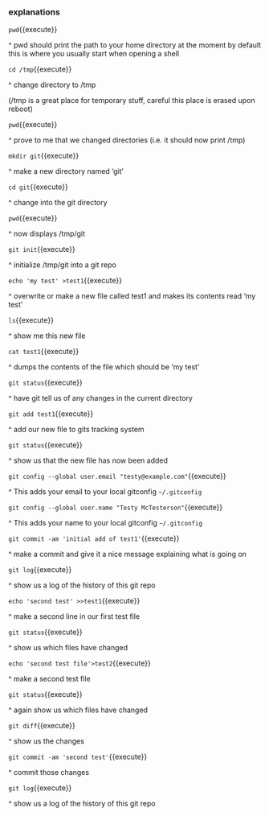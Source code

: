 ###  explanations

`pwd`{{execute}}

^ pwd should print the path to your home directory at the moment
by default this is where you usually start when opening a shell

`cd /tmp`{{execute}}

^ change directory to /tmp

(/tmp is a great place for temporary stuff, careful this place is erased upon reboot)


`pwd`{{execute}}

^ prove to me that we changed directories (i.e. it should now print /tmp)

`mkdir git`{{execute}}

^ make a new directory named ‘git’

`cd git`{{execute}}

^ change into the git directory

`pwd`{{execute}}

^ now displays /tmp/git

`git init`{{execute}}

^ initialize /tmp/git into a git repo

`echo 'my test' >test1`{{execute}}

^ overwrite or make a new file called test1 and makes its contents read ‘my test’

`ls`{{execute}}

^ show me this new file

`cat test1`{{execute}}

^ dumps the contents of the file which should be ‘my test’

`git status`{{execute}}

^ have git tell us of any changes in the current directory

`git add test1`{{execute}}

^ add our new file to gits tracking system

`git status`{{execute}}

^ show us that the new file has now been added

`git config --global user.email "testy@example.com"`{{execute}}

^ This adds your email to your local gitconfig `~/.gitconfig`

`git config --global user.name "Testy McTesterson"`{{execute}}

^ This adds your name to your local gitconfig `~/.gitconfig`

`git commit -am 'initial add of test1'`{{execute}}

^ make a commit and give it a nice message explaining what is going on

`git log`{{execute}}

^ show us a log of the history of this git repo

`echo 'second test' >>test1`{{execute}}

^ make a second line in our first test file

`git status`{{execute}}

^ show us which files have changed

`echo 'second test file'>test2`{{execute}}

^ make a second test file

`git status`{{execute}}

^ again show us which files have changed

`git diff`{{execute}}

^ show us the changes

`git commit -am 'second test'`{{execute}}

^ commit those changes

`git log`{{execute}}

^ show us a log of the history of this git repo
